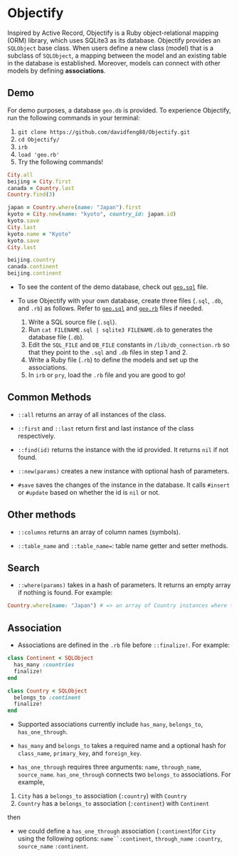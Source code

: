 # Objectify

Inspired by Active Record, Objectify is a Ruby object-relational mapping (ORM) library, which uses SQLite3 as its database. Objectify provides an `SQLObject` base class. When users define a new class (model) that is a subclass of `SQLObject`, a mapping between the model and an existing table in the database is established. Moreover, models can connect with other models by defining **associations**.

## Demo
For demo purposes, a database `geo.db` is provided. To experience Objectify, run the following commands in your terminal:
1. `git clone https://github.com/davidfeng88/Objectify.git`
2. `cd Objectify/`
3. `irb`
4. `load 'geo.rb'`
5. Try the following commands!
```ruby
City.all
beijing = City.first
canada = Country.last
Country.find(3)

japan = Country.where(name: "Japan").first
kyoto = City.new(name: "kyoto", country_id: japan.id)
kyoto.save
City.last
kyoto.name = "Kyoto"
kyoto.save
City.last

beijing.country
canada.continent
beijing.continent
```

* To see the content of the demo database, check out [`geo.sql`](./geo.sql) file.

* To use Objectify with your own database, create three files (`.sql`, `.db`, and `.rb`) as follows. Refer to [`geo.sql`](./geo.sql) and [`geo.rb`](./geo.rb) files if needed.
  1. Write a SQL source file (`.sql`).
  2. Run `cat FILENAME.sql | sqlite3 FILENAME.db` to generates the database file (`.db`).    
  3. Edit the `SQL_FILE` and `DB_FILE` constants in `/lib/db_connection.rb` so that they point to the `.sql` and `.db` files in step 1 and 2.
  4. Write a Ruby file (`.rb`) to define the models and set up the associations.
  5. In `irb` or `pry`, load the `.rb` file and you are good to go!

## Common Methods
* `::all` returns an array of all instances of the class.

* `::first` and `::last` return first and last instance of the class respectively.

* `::find(id)` returns the instance with the id provided. It returns `nil` if not found.

* `::new(params)` creates a new instance with optional hash of parameters.

* `#save` saves the changes of the instance in the database. It calls `#insert` or `#update` based on whether the id is `nil` or not.

## Other methods
* `::columns` returns an array of column names (symbols).

* `::table_name` and `::table_name=`: table name getter and setter methods.

## Search
* `::where(params)` takes in a hash of parameters. It returns an empty array if nothing is found. For example:
```ruby
Country.where(name: "Japan") # => an array of Country instances where the name is "Japan"
```

## Association
* Associations are defined in the `.rb` file before `::finalize!`. For example:
```ruby
class Continent < SQLObject
  has_many :countries
  finalize!
end

class Country < SQLObject
  belongs_to :continent
  finalize!
end
```

* Supported associations currently include `has_many`, `belongs_to`, `has_one_through`.

* `has_many` and `belongs_to` takes a required name and a optional hash for `class_name`, `primary_key`, and `foreign_key`.

*  `has_one_through` requires three arguments: `name`, `through_name`, `source_name`.  `has_one_through` connects two `belongs_to` associations. For example,
  1. `City` has a `belongs_to` association (`:country`) with `Country`
  2. `Country` has a `belongs_to` association (`:continent`) with `Continent`
  
  then
  * we could define a `has_one_through` association (`:continent`)for `City` using the following options: `name``:continent`, `through_name` `:country`, `source_name` `:continent`.
